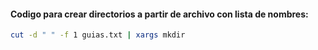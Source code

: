 #### Codigo para crear directorios a partir de archivo con lista de nombres:
```bash
cut -d " " -f 1 guias.txt | xargs mkdir
```